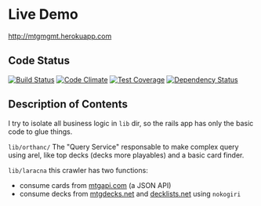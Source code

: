 # Live Demo
http://mtgmgmt.herokuapp.com
## Code Status
[![Build Status](https://travis-ci.org/roadhouse/mtgmgmt.svg?branch=master)](https://travis-ci.org/roadhouse/mtgmgmt)
[![Code Climate](https://codeclimate.com/github/roadhouse/mtgmgmt/badges/gpa.svg)](https://codeclimate.com/github/roadhouse/mtgmgmt)
[![Test Coverage](https://codeclimate.com/github/roadhouse/mtgmgmt/badges/coverage.svg)](https://codeclimate.com/github/roadhouse/mtgmgmt)
[![Dependency Status](https://www.versioneye.com/user/projects/546ab3c09508257317000146/badge.svg?style=flat)](https://www.versioneye.com/user/projects/546ab3c09508257317000146)

## Description of Contents

I try to isolate all business logic in `lib` dir, so the rails app has only the basic code to glue things.

`lib/orthanc/` The "Query Service" responsable to make complex query using arel, like top decks (decks more playables) and a basic card finder.

`lib/laracna` this crawler has two functions:
* consume cards from [mtgapi.com](http://mtgapi.com/) (a JSON API) 
* consume decks from [mtgdecks.net](http://www.mtgdecks.net/) and [decklists.net](http://www.decklists.net/) using `nokogiri`

